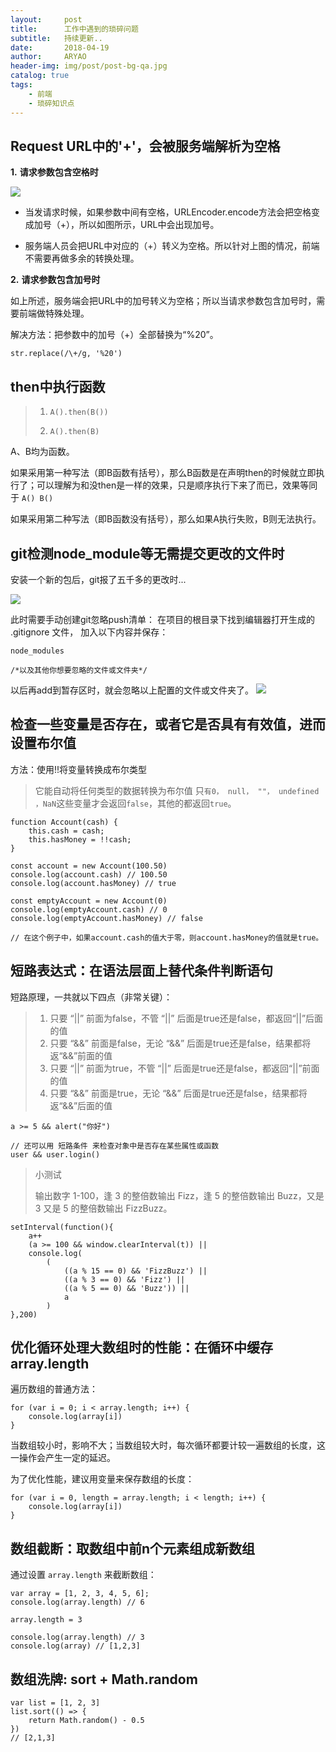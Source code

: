 ```yaml
---
layout:     post
title:      工作中遇到的琐碎问题
subtitle:   持续更新..
date:       2018-04-19
author:     ARYAO
header-img: img/post/post-bg-qa.jpg
catalog: true
tags:
    - 前端
    - 琐碎知识点
---
```



## Request URL中的'+'，会被服务端解析为空格

**1.**  **请求参数包含空格时**

![](https://i.imgur.com/MddfFFO.png)

- 当发请求时候，如果参数中间有空格，URLEncoder.encode方法会把空格变成加号（+），所以如图所示，URL中会出现加号。

- 服务端人员会把URL中对应的（+）转义为空格。所以针对上图的情况，前端不需要再做多余的转换处理。

**2.** **请求参数包含加号时**

如上所述，服务端会把URL中的加号转义为空格；所以当请求参数包含加号时，需要前端做特殊处理。

解决方法：把参数中的加号（+）全部替换为“%20”。

`str.replace(/\+/g, '%20') `

## then中执行函数
> 1. `A().then(B())`
> 
> 2. `A().then(B)`

A、B均为函数。

如果采用第一种写法（即B函数有括号），那么B函数是在声明then的时候就立即执行了；可以理解为和没then是一样的效果，只是顺序执行下来了而已，效果等同于 `A() B()`

如果采用第二种写法（即B函数没有括号），那么如果A执行失败，B则无法执行。

## git检测node_module等无需提交更改的文件时

安装一个新的包后，git报了五千多的更改时...

![](https://i.imgur.com/gCzj7Ln.png)

此时需要手动创建git忽略push清单：
在项目的根目录下找到编辑器打开生成的 .gitignore 文件， 加入以下内容并保存：

    node_modules
    
    /*以及其他你想要忽略的文件或文件夹*/

以后再add到暂存区时，就会忽略以上配置的文件或文件夹了。
![](https://i.imgur.com/XDsF50f.png)

## 检查一些变量是否存在，或者它是否具有有效值，进而设置布尔值
方法：使用!!将变量转换成布尔类型

> 它能自动将任何类型的数据转换为布尔值
> 只`有0， null， ""， undefined ，NaN`这些变量才会返回`false`，其他的都返回`true`。

	function Account(cash) {  
	    this.cash = cash;
	    this.hasMoney = !!cash;
	}

	const account = new Account(100.50)
	console.log(account.cash) // 100.50  
	console.log(account.hasMoney) // true
	
	const emptyAccount = new Account(0)
	console.log(emptyAccount.cash) // 0  
	console.log(emptyAccount.hasMoney) // false 

	// 在这个例子中，如果account.cash的值大于零，则account.hasMoney的值就是true。

## 短路表达式：在语法层面上替代条件判断语句

短路原理，一共就以下四点（非常关键）：

> 1. 只要 “||” 前面为false，不管 “||” 后面是true还是false，都返回“||”后面的值
> 2. 只要 “&&” 前面是false，无论 “&&” 后面是true还是false，结果都将返“&&”前面的值
> 3. 只要 “||” 前面为true，不管 “||”  后面是true还是false，都返回“||”前面的值
> 4. 只要 “&&” 前面是true，无论 “&&” 后面是true还是false，结果都将返“&&”后面的值

	a >= 5 && alert("你好")	

	// 还可以用 短路条件 来检查对象中是否存在某些属性或函数
	user && user.login()

> 小测试
> 
> 输出数字 1-100，逢 3 的整倍数输出 Fizz，逢 5 的整倍数输出 Buzz，又是 3 又是 5 的整倍数输出 FizzBuzz。

	setInterval(function(){
	    a++
	    (a >= 100 && window.clearInterval(t)) || 
		console.log(
			(
				((a % 15 == 0) && 'FizzBuzz') || 
				((a % 3 == 0) && 'Fizz') || 
				((a % 5 == 0) && 'Buzz')) ||
				a
			)
	},200)

## 优化循环处理大数组时的性能：在循环中缓存array.length

遍历数组的普通方法：

	for (var i = 0; i < array.length; i++) {  
		console.log(array[i])
	}

当数组较小时，影响不大；当数组较大时，每次循环都要计较一遍数组的长度，这一操作会产生一定的延迟。

为了优化性能，建议用变量来保存数组的长度：

	for (var i = 0, length = array.length; i < length; i++) {  
	    console.log(array[i])
	}

## 数组截断：取数组中前n个元素组成新数组

通过设置 `array.length` 来截断数组：

	var array = [1, 2, 3, 4, 5, 6];
	console.log(array.length) // 6  

	array.length = 3

	console.log(array.length) // 3  
	console.log(array) // [1,2,3] 


## 数组洗牌: sort + Math.random

	var list = [1, 2, 3]
	list.sort(() => {
	    return Math.random() - 0.5
	}) 
    // [2,1,3]
